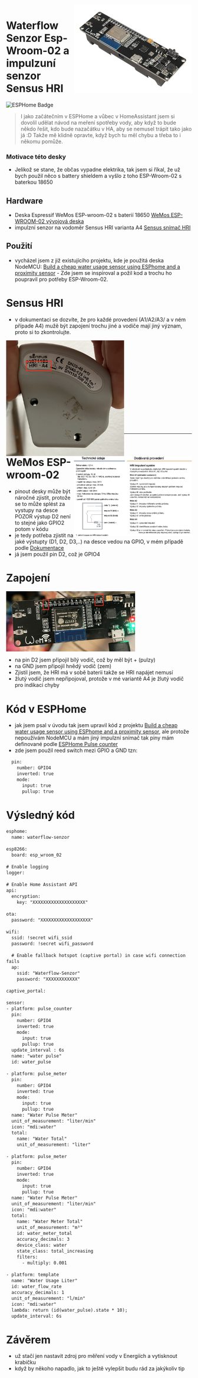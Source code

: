 <img src="img/esp-wroom-02.jpg" align="right" width="320" alt="esp-wroom-02"/>

# Waterflow Senzor Esp-Wroom-02 a impulzuní senzor Sensus HRI
![ESPHome Badge](https://img.shields.io/badge/ESPHome-000?logo=esphome&logoColor=fff&style=for-the-badge)

> I jako začátečním v ESPHome a vůbec v HomeAssistant jsem si dovolil udělat návod na meření spotřeby vody, aby když to bude někdo řešit, kdo bude nazačátku v HA, aby se nemusel trápit tako jako já :D Takže mě klidně opravte, když bych tu měl chybu a třeba to i někomu pomůže.

### Motivace této desky

- Jelikož se stane, že občas vypadne elektrika, tak jsem si říkal, že už bych použil něco s battery shieldem a vyšlo z toho ESP-Wroom-02 s baterkou 18650

## Hardware
 
- Deska Espressif WeMos ESP-wroom-02 s baterií 18650 [WeMos ESP-WROOM-02 vývojová deska](https://www.laskakit.cz/wemos-esp-wroom-02-vyvojova-deska/)
- impulzní senzor na vodoměr Sensus HRI varianta A4 [Sensus snímač HRI](https://www.kapka-vodomery.cz/download/vodomery/prislusenstvi/sensus-snimac-hri.pdf)

## Použití

- vycházel jsem z již existujícího projektu, kde je použitá deska NodeMCU: [Build a cheap water usage sensor using ESPhome and a proximity sensor](https://www.pieterbrinkman.com/2022/02/02/build-a-cheap-water-usage-sensor-using-esphome-home-assistant-and-a-proximity-sensor/?fbclid=IwAR31Jy8ggQwYve9YchUbq6ylLgxr2Dd_sI1BzMqI2mSxeaGAOkKCJtEPZPA) - Zde jsem se inspiroval a požil kod a trochu ho poupravil pro potřeby ESP-Wroom-02.

# Sensus HRI
- v dokumentaci se dozvíte, že pro každé provedení (A1/A2/A3/ a v ném případe A4) mužě být zapojení trochu jiné a vodiče mají jiný význam, proto si to zkontrolujte.

<img src="img/hri_A4.png" align="left" width="320" alt="hri_A4"/>
<img src="img/hri_technicke_udaje.png" align="right" width="320" alt="hri_technicke_udaje"/>

<br/><br/><br/><br/><br/><br/><br/><br/><br/><br/><br/><br/><br/><br/>

___

# WeMos ESP-wroom-02
- pinout desky může být náročné zjistit, protože se to může splést za vystupy na desce POZOR výstup D2 není to stejné jako GPIO2 potom v kódu
- je tedy potřeba zjistit na jaké výstupty (D1, D2, D3,..) na desce vedou na GPIO, v mém případě podle [Dokumentace](https://www.studiopieters.nl/esp8266-esp-wroom-02-with-18650-battery/?fbclid=IwAR3pYxmAYj-FDfEqrm_vUxPI422bKUUkJtDhnZe3pk4s2nu2D7qoiI4uFco)
- já jsem použil pin D2, což je GPIO4

# Zapojení

<img src="img/zapojeni.png" align="center" width="350" alt="zapojeni"/>
<br/>

- na pin D2 jsem připojil bílý vodič, což by měl být + (pulzy)
- na GND jsem připojil hnědý vodič (zem)
- Zjistil jsem, že HRI má v sobě baterii takže se HRI napájet nemusí
- žlutý vodič jsem nepřipojoval, protože v mé variantě A4 je žlutý vodič pro indikaci chyby

# Kód v ESPHome

- jak jsem psal v úvodu tak jsem upravil kód z projektu [Build a cheap water usage sensor using ESPhome and a proximity sensor](https://www.pieterbrinkman.com/2022/02/02/build-a-cheap-water-usage-sensor-using-esphome-home-assistant-and-a-proximity-sensor/?fbclid=IwAR31Jy8ggQwYve9YchUbq6ylLgxr2Dd_sI1BzMqI2mSxeaGAOkKCJtEPZPA), ale protože nepoužívám NodeMCU a mám jiný impulzní snímač tak piny mám definované podle [ESPHome Pulse counter](https://esphome.io/components/sensor/pulse_counter.html#wiring)
- zde jsem použil reed switch mezi GPIO a GND tzn:

```
  pin:
    number: GPIO4
    inverted: true
    mode:
      input: true
      pullup: true
```

# Výsledný kód

```
esphome:
  name: waterflow-senzor

esp8266:
  board: esp_wroom_02

# Enable logging
logger:

# Enable Home Assistant API
api:
  encryption:
    key: "XXXXXXXXXXXXXXXXXXXX"

ota:
  password: "XXXXXXXXXXXXXXXXXXX"

wifi:
  ssid: !secret wifi_ssid
  password: !secret wifi_password

  # Enable fallback hotspot (captive portal) in case wifi connection fails
  ap:
    ssid: "Waterflow-Senzor"
    password: "XXXXXXXXXXXX"

captive_portal:

sensor:
- platform: pulse_counter
  pin:
    number: GPIO4
    inverted: true
    mode:
      input: true
      pullup: true
  update_interval : 6s
  name: "water pulse"
  id: water_pulse

- platform: pulse_meter
  pin:
    number: GPIO4
    inverted: true
    mode:
      input: true
      pullup: true
  name: "Water Pulse Meter"
  unit_of_measurement: "liter/min"
  icon: "mdi:water"
  total:
    name: "Water Total"
    unit_of_measurement: "liter"

- platform: pulse_meter
  pin:
    number: GPIO4
    inverted: true
    mode:
      input: true
      pullup: true
  name: "Water Pulse Meter"
  unit_of_measurement: "liter/min"
  icon: "mdi:water"
  total:
    name: "Water Meter Total"
    unit_of_measurement: "m³"
    id: water_meter_total
    accuracy_decimals: 3
    device_class: water
    state_class: total_increasing
    filters:
      - multiply: 0.001

- platform: template
  name: "Water Usage Liter"
  id: water_flow_rate
  accuracy_decimals: 1
  unit_of_measurement: "l/min"
  icon: "mdi:water"
  lambda: return (id(water_pulse).state * 10);
  update_interval: 6s

```

# Závěrem

- už stačí jen nastavit zdroj pro měření vody v Energiích a vytisknout krabičku
- když by někoho napadlo, jak to ještě vylepšit budu rád za jakýkoliv tip


